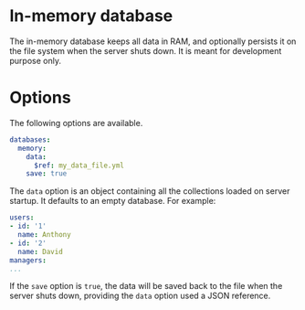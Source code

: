 # In-memory database

The in-memory database keeps all data in RAM, and optionally persists it on
the file system when the server shuts down. It is meant for development purpose
only.

# Options

The following options are available.

```yml
databases:
  memory:
    data:
      $ref: my_data_file.yml
    save: true
```

The `data` option is an object containing all the collections loaded on server
startup. It defaults to an empty database. For example:

```yml
users:
- id: '1'
  name: Anthony
- id: '2'
  name: David
managers:
...
```

If the `save` option is `true`, the data will be saved back to the file when
the server shuts down, providing the `data` option used a JSON reference.
